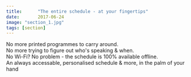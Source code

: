 ```yaml
---
title:      "The entire schedule - at your fingertips"
date:       2017-06-24
image: "section_1.jpg"
tags: [section]
---
```


No more printed programmes to carry around.<br>
No more trying to figure out who's speaking & when.<br>
No Wi-Fi? No problem - the schedule is 100% available offline.<br>
An always accessable, personalised schedule & more, in the palm of your hand

